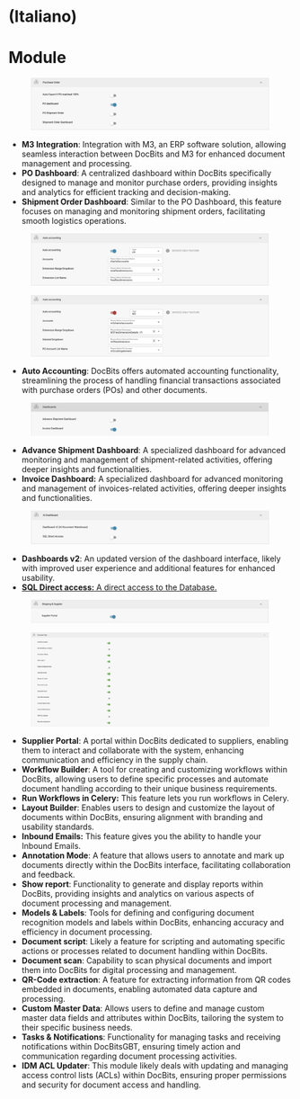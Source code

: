 
# (Italiano)

# Module

<figure><img src="../../../../.gitbook/assets/image (228).png" alt=""><figcaption></figcaption></figure>

* **M3 Integration**: Integration with M3, an ERP software solution, allowing seamless interaction between DocBits and M3 for enhanced document management and processing.
* **PO Dashboard**: A centralized dashboard within DocBits specifically designed to manage and monitor purchase orders, providing insights and analytics for efficient tracking and decision-making.
* **Shipment Order Dashboard**: Similar to the PO Dashboard, this feature focuses on managing and monitoring shipment orders, facilitating smooth logistics operations.

<figure><img src="../../../../.gitbook/assets/image (229).png" alt=""><figcaption></figcaption></figure>

<figure><img src="../../../../.gitbook/assets/image (230).png" alt=""><figcaption></figcaption></figure>

* **Auto Accounting**: DocBits offers automated accounting functionality, streamlining the process of handling financial transactions associated with purchase orders (POs) and other documents.

<figure><img src="../../../../.gitbook/assets/image (231).png" alt=""><figcaption></figcaption></figure>

* **Advance Shipment Dashboard**: A specialized dashboard for advanced monitoring and management of shipment-related activities, offering deeper insights and functionalities.
* **Invoice Dashboard:** A specialized dashboard for advanced monitoring and management of invoices-related activities, offering deeper insights and functionalities.

<figure><img src="../../../../.gitbook/assets/image (232).png" alt=""><figcaption></figcaption></figure>

* **Dashboards v2**: An updated version of the dashboard interface, likely with improved user experience and additional features for enhanced usability.
* [**SQL Direct access:** A direct access to the Database.](how-to-create-database-access-for-a-specific-organization-user/)

<figure><img src="../../../../.gitbook/assets/Bildschirmfoto 2024-05-04 um 15.58.02.png" alt=""><figcaption></figcaption></figure>

<figure><img src="../../../../.gitbook/assets/image (28).png" alt=""><figcaption></figcaption></figure>

* **Supplier Portal**: A portal within DocBits dedicated to suppliers, enabling them to interact and collaborate with the system, enhancing communication and efficiency in the supply chain.
* **Workflow Builder**: A tool for creating and customizing workflows within DocBits, allowing users to define specific processes and automate document handling according to their unique business requirements.
* **Run Workflows in Celery:** This feature lets you run workflows in Celery.
* **Layout Builder**: Enables users to design and customize the layout of documents within DocBits, ensuring alignment with branding and usability standards.
* **Inbound Emails:** This feature gives you the ability to handle your Inbound Emails.
* **Annotation Mode**: A feature that allows users to annotate and mark up documents directly within the DocBits interface, facilitating collaboration and feedback.
* **Show report**: Functionality to generate and display reports within DocBits, providing insights and analytics on various aspects of document processing and management.
* **Models & Labels**: Tools for defining and configuring document recognition models and labels within DocBits, enhancing accuracy and efficiency in document processing.
* **Document script**: Likely a feature for scripting and automating specific actions or processes related to document handling within DocBits.
* **Document scan**: Capability to scan physical documents and import them into DocBits for digital processing and management.
* **QR-Code extraction**: A feature for extracting information from QR codes embedded in documents, enabling automated data capture and processing.
* **Custom Master Data**: Allows users to define and manage custom master data fields and attributes within DocBits, tailoring the system to their specific business needs.
* **Tasks & Notifications**: Functionality for managing tasks and receiving notifications within DocBitsGBT, ensuring timely action and communication regarding document processing activities.
* **IDM ACL Updater**: This module likely deals with updating and managing access control lists (ACLs) within DocBits, ensuring proper permissions and security for document access and handling.
